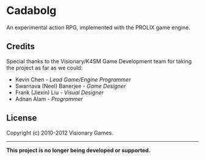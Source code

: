 Cadabolg
========

An experimental action RPG, implemented with the PROLIX game engine.

Credits
--------------

Special thanks to the Visionary/K4SM Game Development team for taking the project as far as we could:

+ Kevin Chen - *Lead Game/Engine Programmer*
+ Swarnava (Neel) Banerjee - *Game Designer*
+ Frank (Jiexin) Liu - *Visual Designer*
+ Adnan Alam - *Programmer*

License
-------------
Copyright (c) 2010-2012 Visionary Games.

_______________
**This project is no longer being developed or supported.**
